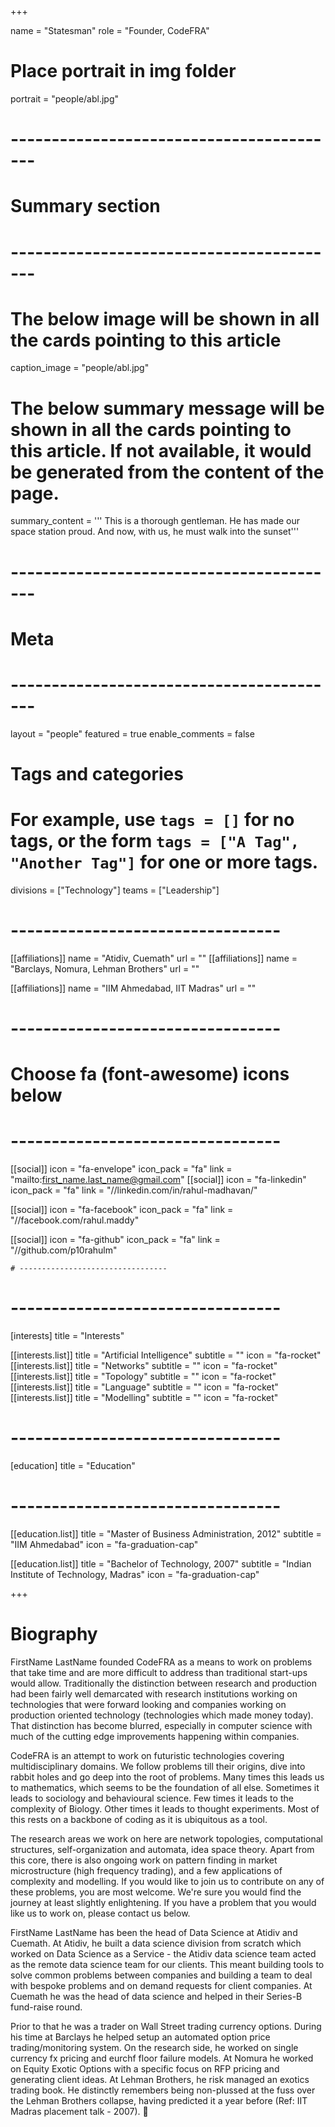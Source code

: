 +++

name = "Statesman"
role = "Founder, CodeFRA"

# Place portrait in img folder
portrait = "people/abl.jpg"

# -----------------------------------------
# Summary section
# -----------------------------------------
# The below image will be shown in all the cards pointing to this article
caption_image = "people/abl.jpg"
# The below summary message will be shown in all the cards pointing to this article. If not available, it would be generated from the content of the page.
summary_content = '''
This is a thorough gentleman. He has made our space station proud.
And now, with us, he must walk into the sunset'''
# -----------------------------------------
# Meta
# -----------------------------------------
layout = "people"
featured = true
enable_comments = false

# Tags and categories
# For example, use `tags = []` for no tags, or the form `tags = ["A Tag", "Another Tag"]` for one or more tags.
divisions = ["Technology"]
teams = ["Leadership"]

# ---------------------------------
[[affiliations]]
    name = "Atidiv, Cuemath"
    url = ""
[[affiliations]]
    name = "Barclays, Nomura, Lehman Brothers"
    url = ""

[[affiliations]]
    name = "IIM Ahmedabad, IIT Madras"
    url = ""

# ---------------------------------
# Choose fa (font-awesome) icons below
# ---------------------------------
[[social]]
    icon = "fa-envelope"
    icon_pack = "fa"
    link = "mailto:first_name.last_name@gmail.com"
[[social]]
    icon = "fa-linkedin"
    icon_pack = "fa"
    link = "//linkedin.com/in/rahul-madhavan/"

[[social]]
    icon = "fa-facebook"
    icon_pack = "fa"
    link = "//facebook.com/rahul.maddy"

[[social]]
    icon = "fa-github"
    icon_pack = "fa"
    link = "//github.com/p10rahulm"


    # ---------------------------------

# ---------------------------------
[interests]
title = "Interests"


[[interests.list]]
    title = "Artificial Intelligence"
    subtitle = ""
    icon = "fa-rocket"
[[interests.list]]
    title = "Networks"
    subtitle = ""
    icon = "fa-rocket"
[[interests.list]]
    title = "Topology"
    subtitle = ""
    icon = "fa-rocket"
[[interests.list]]
    title = "Language"
    subtitle = ""
    icon = "fa-rocket"
[[interests.list]]
    title = "Modelling"
    subtitle = ""
    icon = "fa-rocket"

# ---------------------------------
[education]
    title = "Education"
# ---------------------------------
[[education.list]]
    title = "Master of Business Administration, 2012"
    subtitle = "IIM Ahmedabad"
    icon = "fa-graduation-cap"

[[education.list]]
    title = "Bachelor of Technology, 2007"
    subtitle = "Indian Institute of Technology, Madras"
    icon = "fa-graduation-cap"


+++
# Biography

FirstName LastName founded CodeFRA as a means to work on problems that take time and are more difficult to address than traditional start-ups would allow. Traditionally the distinction between research and production had been fairly well demarcated with research institutions working on technologies that were forward looking and companies working on production oriented technology (technologies which made money today). That distinction has become blurred, especially in computer science with much of the cutting edge improvements happening within companies.

CodeFRA is an attempt to work on futuristic technologies covering multidisciplinary domains. We follow problems till their origins, dive into rabbit holes and go deep into the root of problems. Many times this leads us to mathematics, which seems to be the foundation of all else. Sometimes it leads to sociology and behavioural science. Few times it leads to the complexity of Biology. Other times it leads to thought experiments. Most of this rests on a backbone of coding as it is ubiquitous as a tool.

The research areas we work on here are network topologies, computational structures, self-organization and automata, idea space theory. Apart from this core, there is also ongoing work on pattern finding in market microstructure (high frequency trading), and a few applications of complexity and modelling. If you would like to join us to contribute on any of these problems, you are most welcome. We're sure you would find the journey at least slightly enlightening. If you have a problem that you would like us to work on, please contact us below.

FirstName LastName has been the head of Data Science at Atidiv and Cuemath. At Atidiv, he built a data science division from scratch which worked on Data Science as a Service - the Atidiv data science team acted as the remote data science team for our clients. This meant building tools to solve common problems between companies and building a team to deal with bespoke problems and on demand requests for client companies. At Cuemath he was the head of data science and helped in their Series-B fund-raise round.

Prior to that he was a trader on Wall Street trading currency options. During his time at Barclays he helped setup an automated option price trading/monitoring system. On the research side, he worked on single currency fx pricing and eurchf floor failure models. At Nomura he worked on Equity Exotic Options with a specific focus on RFP pricing and generating client ideas. At Lehman Brothers, he risk managed an exotics trading book. He distinctly remembers being non-plussed at the fuss over the Lehman Brothers collapse, having predicted it a year before (Ref: IIT Madras placement talk - 2007). :rocket:



